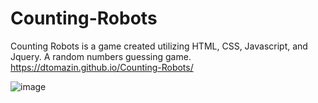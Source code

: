 # Counting-Robots

Counting Robots is a game created utilizing HTML, CSS, Javascript, and Jquery. A random numbers guessing game. 
https://dtomazin.github.io/Counting-Robots/

![image](https://user-images.githubusercontent.com/38441099/50582199-76b22800-0e15-11e9-85d7-74a64a4ef8ad.png)

